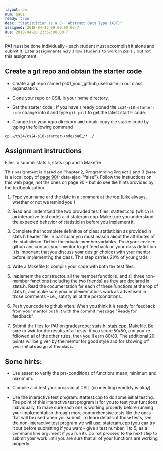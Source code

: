 ```yaml
---
layout: pa
num: pa01
ready: true
desc: "Statistician as a C++ Abstract Data Type (ADT)"
assigned: 2018-04-12 09:00:00.00-7
due: 2018-04-20 23:59:00.00-7
---
```


<div markdown="1">

PA1 must be done individually - each student must accomplish it alone and submit it. Later assignments may allow students to work in pairs	, but not this assignment.

## Create a git repo and obtain the starter code

* Create a git repo named pa01_your_github_username in our class organization.

* Clone your repo on CSIL in your home directory.

* Get the starter code : If you have already cloned the `cs24-s18-starter-code`
change into it and type `git pull` to get the latest starter code.

* Change into your repo directory and obtain copy the starter code by typing the following command

```
cp ~/cs24/cs24-s18-starter-code/pa01/* ./

```

## Assignment instructions

Files to submit: stats.h, stats.cpp and a Makefile

This assignment is based on Chapter 2, Programming Project 2 and 3 (here is a local copy of [page 90](Page-90.pdf){: data-ajax="false"}. Follow the instructions on this web page, not the ones on page 90 - but do see the hints provided by the textbook author.

1. Type your name and the date in a comment at the top.(Like always, whether or not we remind you!)

2. Read and understand the two provided test files: stattest.cpp (which is an interactive test code) and statexam.cpp. Make sure you understand the expected behavior of statistician before you implement it.

3. Complete the incomplete definition of class statistician as provided in stats.h header file. In particular you must reason about the attributes of the statistician. Define the private member variables. Push your code to github and contact your mentor to get feedback on your class definition. It is important that you discuss your design choices with your mentor before implementing the class. This step carries 20% of your grade.

4. Write a Makefile to compile your code with both the test files. 

5. Implement the constructor, all the member functions, and all three non-member functions (including the two friends) as they are declared in stats.h. Read the documentation for each of these functions at the top of stats.h, and make sure your implementations work as advertised in those comments - i.e., satisfy all of the postconditions.

6. Push your code to github often. When you think it is ready for feedback from your mentor push it with the commit message "Ready for feedback". 

7. Submit the files for PA1 on gradescope: stats.h, stats.cpp, Makefile. Be sure to wait for the results of all tests. If you score 80/80, and you've followed all of the other rules, then you'll earn 80/80. The additional 20 points will be given by the mentor for good style and for showing off your initial design of the class. 


## Some hints:

* Use assert to verify the pre-conditions of functions mean, minimum and maximum.

* Compile and test your program at CSIL (connecting remotely is okay).

* Use the interactive test program: stattest.cpp to do some initial testing. The point of this interactive test program is for you to test your functions individually, to make sure each one is working properly before running your implementation through more comprehensive tests like the ones that will be used when you submit. To learn details of those tests, see the non-interactive test program we will use: statexam.cpp (you can try it out before submitting if you want - give a test number, 1 to 5, as a command line argument if you run it). Do not proceed to the next step to submit your work until you are sure that all of your functions are working properly.



